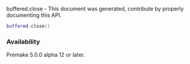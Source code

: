 buffered.close - This document was generated, contribute by properly documenting this API.

```lua
buffered.close()
```

### Availability ###

Premake 5.0.0 alpha 12 or later.

